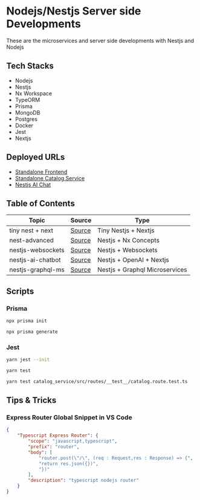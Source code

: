 # Nodejs/Nestjs Server side Developments

These are the microservices and server side developments with Nestjs and Nodejs

## Tech Stacks

- Nodejs
- Nestjs
- Nx Workspace
- TypeORM
- Prisma
- MongoDB
- Postgres
- Docker
- Jest
- Nextjs

## Deployed URLs

- [Standalone Frontend](https://node-ms.vercel.app/)
- [Standalone Catalog Service](https://node-kafka-catalog.onrender.com/api/v1/catalog)
- [Nestjs AI Chat](https://nest-ai-chat.onrender.com/docs)

## Table of Contents

| Topic             | Source                                         | Type                           |
| ----------------- | ---------------------------------------------- | ------------------------------ |
| tiny nest + next  | [Source](./tiny-nest-next/)                    | Tiny Nestjs + Nextjs           |
| nest-advanced     | [Source](./nest-advanced)                      | Nestjs + Nx Concepts           |
| nestjs-websockets | [Source](./standalone-apis/nestjs-websockets/) | Nestjs + Websockets            |
| nestjs-ai-chatbot | [Source](./standalone-apis/nestjs-ai-chatbot/) | Nestjs + OpenAI + Nextjs       |
| nestjs-graphql-ms | [Source](./nest-graphql-ms/)                   | Nestjs + Graphql Microservices |

## Scripts

### Prisma

```bash
npx prisma init
```

```bash
npx prisma generate
```

### Jest

```bash
yarn jest --init
```

```bash
yarn test
```

```bash
yarn test catalog_service/src/routes/__test__/catalog.route.test.ts
```

## Tips & Tricks

### Express Router Global Snippet in VS Code

```json
{
	"Typescript Express Router": {
		"scope": "javascript,typescript",
		"prefix": "router",
		"body": [
			"router.post(\"/\", (req : Request,res : Response) => {",
			"return res.json({})",
			"})"
		],
		"description": "typescript nodejs router"
	}
}
```

